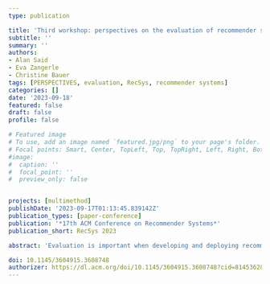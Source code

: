 ```yaml
---
type: publication

title: 'Third workshop: perspectives on the evaluation of recommender systems (PERSPECTIVES 2023)'
subtitle: ''
summary: ''
authors:
- Alan Said
- Eva Zangerle
- Christine Bauer
tags: [PERSPECTIVES, evaluation, RecSys, recommender systems]
categories: []
date: '2023-09-18' 
featured: false
draft: false
profile: false

# Featured image
# To use, add an image named `featured.jpg/png` to your page's folder.
# Focal points: Smart, Center, TopLeft, Top, TopRight, Left, Right, BottomLeft, Bottom, BottomRight.
#image:
#  caption: ''
#  focal_point: ''
#  preview_only: false


projects: [multimethod]
publishDate: '2023-09-17T01:13:45.839142Z'
publication_types: [paper-conference]
publication: '*17th ACM Conference on Recommender Systems*'
publication_short: RecSys 2023

abstract: 'Evaluation is important when developing and deploying recommender systems. The PERSPECTIVES workshop sheds light on the different, potentially diverging or contradictory perspectives on the evaluation of recommender systems. Building on the discussions and outcomes of the PERSPECTIVES workshops held at RecSys~2021 and~2022, the third edition of the PERSPECTIVES workshop held at RecSys~2023 brought together researchers and practitioners from academia and industry to reflect on the evaluation of recommender systems critically. The workshop featured a keynote and focused on the interactive part with discussions in small groups and the plenum. We discussed problems and lessons learned, encouraged the exchange of the many perspectives on evaluation, and aimed to move the discourse forward within the community.'

doi: 10.1145/3604915.3608748
authorizer: https://dl.acm.org/doi/10.1145/3604915.3608748?cid=81453628934
---
```

